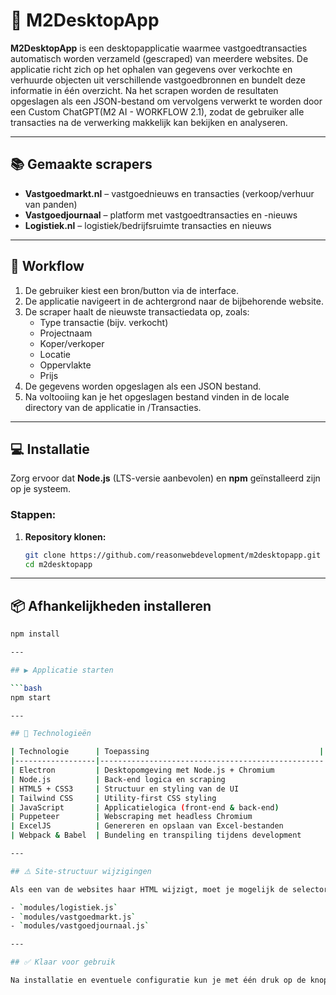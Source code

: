 # 🏢 M2DesktopApp

**M2DesktopApp** is een desktopapplicatie waarmee vastgoedtransacties automatisch worden verzameld (gescraped) van meerdere websites. De applicatie richt zich op het ophalen van gegevens over verkochte en verhuurde objecten uit verschillende vastgoedbronnen en bundelt deze informatie in één overzicht. Na het scrapen worden de resultaten opgeslagen als een JSON-bestand om vervolgens verwerkt te worden door een Custom ChatGPT(M2 AI - WORKFLOW 2.1), zodat de gebruiker alle transacties na de verwerking makkelijk kan bekijken en analyseren.

---

## 📚 Gemaakte scrapers

- **Vastgoedmarkt.nl** – vastgoednieuws en transacties (verkoop/verhuur van panden)  
- **Vastgoedjournaal** – platform met vastgoedtransacties en -nieuws  
- **Logistiek.nl** – logistiek/bedrijfsruimte transacties en nieuws  

---

## 🔄 Workflow

1. De gebruiker kiest een bron/button via de interface.  
2. De applicatie navigeert in de achtergrond naar de bijbehorende website.  
3. De scraper haalt de nieuwste transactiedata op, zoals:
   - Type transactie (bijv. verkocht)
   - Projectnaam
   - Koper/verkoper
   - Locatie
   - Oppervlakte
   - Prijs
4. De gegevens worden opgeslagen als een JSON bestand.  
5. Na voltooiing kan je het opgeslagen bestand vinden in de locale directory van de applicatie in /Transacties.  

---

## 💻 Installatie

Zorg ervoor dat **Node.js** (LTS-versie aanbevolen) en **npm** geïnstalleerd zijn op je systeem.

### Stappen:

1. **Repository klonen:**

   ```bash
   git clone https://github.com/reasonwebdevelopment/m2desktopapp.git
   cd m2desktopapp
---

## 📦 Afhankelijkheden installeren

```bash
npm install

---

## ▶️ Applicatie starten

```bash
npm start

---

## 🧪 Technologieën

| Technologie      | Toepassing                                      |
|------------------|--------------------------------------------------|
| Electron         | Desktopomgeving met Node.js + Chromium           |
| Node.js          | Back-end logica en scraping                      |
| HTML5 + CSS3     | Structuur en styling van de UI                   |
| Tailwind CSS     | Utility-first CSS styling                        |
| JavaScript       | Applicatielogica (front-end & back-end)          |
| Puppeteer        | Webscraping met headless Chromium                |
| ExcelJS          | Genereren en opslaan van Excel-bestanden         |
| Webpack & Babel  | Bundeling en transpiling tijdens development     |

---

## ⚠️ Site-structuur wijzigingen

Als een van de websites haar HTML wijzigt, moet je mogelijk de selectors aanpassen in:

- `modules/logistiek.js`  
- `modules/vastgoedmarkt.js`  
- `modules/vastgoedjournaal.js`  

---

## ✅ Klaar voor gebruik

Na installatie en eventuele configuratie kun je met één druk op de knop actuele vastgoedtransacties ophalen en analyseren met de GPT. 
